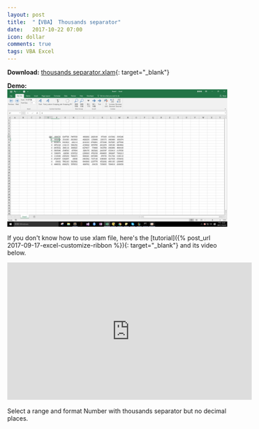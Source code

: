 ```yaml
---
layout: post
title:  "【VBA】 Thousands separator"
date:   2017-10-22 07:00
icon: dollar
comments: true
tags: VBA Excel
---
```


**Download:**  [thousands separator.xlam](https://github.com/noworneverev/noworneverev.github.io/releases/download/1.4/thousands_separator.xlam){: target="_blank"}

**Demo:** ![](/images/thousands.gif)

If you don't know how to use xlam file, here's the [tutorial]({% post_url 2017-09-17-excel-customize-ribbon %}){: target="_blank"} and its video below.

<div style="text-align:center"><iframe width="560" height="315" src="https://www.youtube.com/embed/_8ez9G_QCUU" frameborder="0" allowfullscreen></iframe></div>

Select a range and format Number with thousands separator but no decimal places.



<br>
<br>


